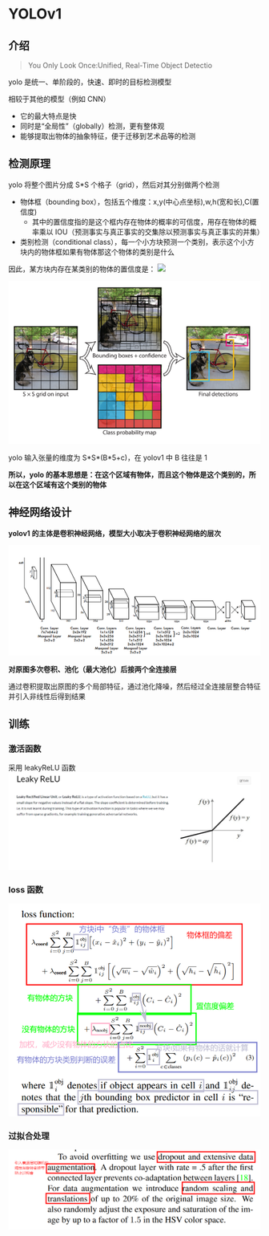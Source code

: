 # YOLOv1

## 介绍

> You Only Look Once:Unified, Real-Time Object Detectio

yolo 是统一、单阶段的，快速、即时的目标检测模型

相较于其他的模型（例如 CNN）

- 它的最大特点是快
- 同时是“全局性”（globally）检测，更有整体观
- 能够提取出物体的抽象特征，便于迁移到艺术品等的检测

## 检测原理

yolo 将整个图片分成 S\*S 个格子（grid），然后对其分别做两个检测

- 物体框（bounding box），包括五个维度：x,y(中心点坐标),w,h(宽和长),C(置信度)
  - 其中的置信度指的是这个框内存在物体的概率的可信度，用存在物体的概率乘以 IOU（预测事实与真正事实的交集除以预测事实与真正事实的并集）
- 类别检测（conditional class），每一个小方块预测一个类别，表示这个小方块内的物体框如果有物体那这个物体的类别是什么

因此，某方块内存在某类别的物体的置信度是：
![](/image/confidence.png)

![](image/process.png)

yolo 输入张量的维度为 S\*S\*(B\*5+c)，在 yolov1 中 B 往往是 1

**所以，yolo 的基本思想是：在这个区域有物体，而且这个物体是这个类别的，所以在这个区域有这个类别的物体**

## 神经网络设计

**yolov1 的主体是卷积神经网络，模型大小取决于卷积神经网络的层次**

![](image/conv.png)

**对原图多次卷积、池化（最大池化）后接两个全连接层**

通过卷积提取出原图的多个局部特征，通过池化降噪，然后经过全连接层整合特征并引入非线性后得到结果

## 训练

### 激活函数

采用 leakyReLU 函数
![](image/leakyReLU.png)

### loss 函数

![](image/loss.png)

### 过拟合处理

![](image/overfit.png)
